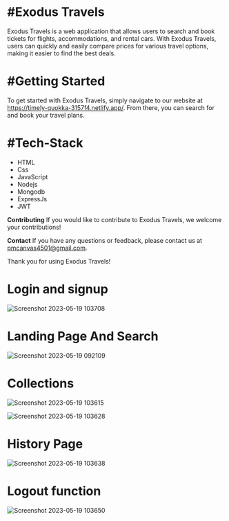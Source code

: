 <h1>#Exodus Travels</h1>

Exodus Travels is a web application that allows users to search and book tickets for flights, accommodations, and rental cars. With Exodus Travels, users can quickly and easily compare prices for various travel options, making it easier to find the best deals.

<h1>#Getting Started</h1>

To get started with Exodus Travels, simply navigate to our website at https://timely-quokka-3157f4.netlify.app/. From there, you can search for and book your travel plans.

<h1>#Tech-Stack</h1>

- HTML
- Css
- JavaScript
- Nodejs
- Mongodb
- ExpressJs
- JWT

**Contributing**
If you would like to contribute to Exodus Travels, we welcome your contributions!

**Contact**
If you have any questions or feedback, please contact us at pmcanvas4501@gmail.com.

Thank you for using Exodus Travels!

<h1>Login and signup </h1>

![Screenshot 2023-05-19 103708](https://github.com/THEPRANAYMISHRA/tranquil-engine-3054/assets/115460435/584bdbdc-6f91-4a9f-931c-d821b71a3a2d)

<h1>Landing Page And Search</h1>

![Screenshot 2023-05-19 092109](https://github.com/THEPRANAYMISHRA/tranquil-engine-3054/assets/115460435/548fd596-e605-46b7-837c-0f03c7048698)

<h1>Collections</h1>

![Screenshot 2023-05-19 103615](https://github.com/THEPRANAYMISHRA/tranquil-engine-3054/assets/115460435/12234df6-3630-4bb1-a5a1-48f76096c905)

![Screenshot 2023-05-19 103628](https://github.com/THEPRANAYMISHRA/tranquil-engine-3054/assets/115460435/db7066d0-abc9-4846-8630-e9b554d74796)

<h1>History Page</h1>

![Screenshot 2023-05-19 103638](https://github.com/THEPRANAYMISHRA/tranquil-engine-3054/assets/115460435/f114feaa-13f3-40a0-84be-391cbd74e03f)

<h1>Logout function</h1>

![Screenshot 2023-05-19 103650](https://github.com/THEPRANAYMISHRA/tranquil-engine-3054/assets/115460435/f310c8b9-67db-41e8-80c0-f0b607b70c4f)

